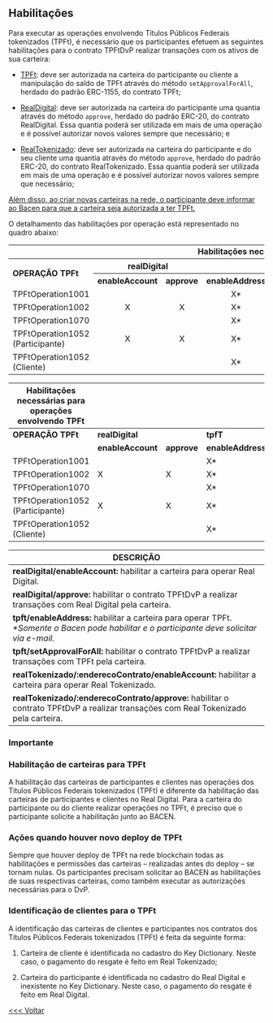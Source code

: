 ## Habilitações

Para executar as operações envolvendo Títulos Públicos Federais tokenizados (TPFt), é necessário que os participantes efetuem as seguintes habilitações para o contrato TPFtDvP realizar transações com os ativos de sua carteira:

- <span style="text-decoration: underline;">TPFt</span>: deve ser autorizada na carteira do participante ou cliente a manipulação do saldo de TPFt através do método `setApprovalForAll`, herdado do padrão ERC-1155, do contrato TPFt;

- <span style="text-decoration: underline;">RealDigital</span>: deve ser autorizada na carteira do participante uma quantia através do método `approve`, herdado do padrão ERC-20, do contrato RealDigital. Essa quantia poderá ser utilizada em mais de uma operação e é possível autorizar novos valores sempre que necessário; e

- <span style="text-decoration: underline;">RealTokenizado</span>: deve ser autorizada na carteira do participante e do seu cliente uma quantia através do método `approve`, herdado do padrão ERC-20, do contrato RealTokenizado. Essa quantia poderá ser utilizada em mais de uma operação e é possível autorizar novos valores sempre que necessário;

<span style="text-decoration: underline;">Além disso, ao criar novas carteiras na rede, o participante deve informar ao Bacen para que a carteira seja autorizada a ter TPFt.</span> 

O detalhamento das habilitações por operação está representado no quadro abaixo:

<table>
  <tr style="font-weight:bold;">
    <td colspan="7" style="text-align:center;">Habilitações necessárias para operações envolvendo TPFt</td>
  </tr>
  <tr>
    <th rowspan="2" style="text-align:left;">OPERAÇÃO TPFt</th>
    <th colspan="2" style="text-align:center;">realDigital</th>
    <th colspan="2" style="text-align:center;">tpfT</th>
    <th colspan="2" style="text-align:center;">realTokenizado</th>
  </tr>
  <tr>
    <th style="text-align:center;">enableAccount</th>
    <th style="text-align:center;">approve</th>
    <th style="text-align:center;">enableAddress</th>
    <th style="text-align:center;">setApprovalForAll</th>
    <th style="text-align:center;">/:enderecoContrato/enableAccount</th>
    <th style="text-align:center;">/:enderecoContrato/approve</th>
  </tr>
  <tr>
    <td>TPFtOperation1001</td>
    <td></td>
    <td></td>
    <td style="text-align:center;">X*</td>
    <td></td>
    <td></td>
    <td></td>
  </tr>
  <tr>
    <td>TPFtOperation1002</td>
    <td style="text-align:center;">X</td>
    <td style="text-align:center;">X</td>
    <td style="text-align:center;">X*</td>
    <td style="text-align:center;">X</td>
    <td></td>
    <td></td>
  </tr>
  <tr>
    <td>TPFtOperation1070</td>
    <td></td>
    <td></td>
    <td style="text-align:center;">X*</td>
    <td style="text-align:center;">X</td>
    <td></td>
    <td></td>
  </tr>
  <tr>
    <td>TPFtOperation1052 (Participante)</td>
    <td style="text-align:center;">X</td>
    <td style="text-align:center;">X</td>
    <td style="text-align:center;">X*</td>
    <td style="text-align:center;">X</td>
    <td style="text-align:center;">X</td>
    <td style="text-align:center;">X</td>
  </tr>
  <tr>
    <td>TPFtOperation1052 (Cliente)</td>
    <td></td>
    <td></td>
    <td style="text-align:center;">X*</td>
    <td style="text-align:center;">X</td>
    <td style="text-align:center;">X</td>
    <td style="text-align:center;">X</td>
  </tr>
</table>

| Habilitações necessárias para operações envolvendo TPFt |            |            |            |            |            |            |
|--------------------------------------------------------|------------|------------|------------|------------|------------|------------|
|                     **OPERAÇÃO TPFt**                   | **realDigital** |       | **tpfT**   |       | **realTokenizado** |       |
|                                                        | **enableAccount** | **approve** | **enableAddress** | **setApprovalForAll** | **/:enderecoContrato/enableAccount** | **/:enderecoContrato/approve** |
| TPFtOperation1001                                      |            |            |      X*    |            |            |            |
| TPFtOperation1002                                      |       X    |       X    |      X*    |       X    |            |            |
| TPFtOperation1070                                      |            |            |      X*    |       X    |            |            |
| TPFtOperation1052 (Participante)                       |       X    |       X    |      X*    |       X    |       X    |       X    |
| TPFtOperation1052 (Cliente)                            |            |            |      X*    |       X    |       X    |       X    |



| **DESCRIÇÃO**                                  |
|----------------------------------------------|
| **realDigital/enableAccount:** habilitar a carteira para operar Real Digital. |
| **realDigital/approve:** habilitar o contrato TPFtDvP a realizar transações com Real Digital pela carteira.                                         |
| **tpft/enableAddress:** habilitar a carteira para operar TPFt. _*Somente o Bacen pode habilitar e o participante deve solicitar via e-mail._                                        |
| **tpft/setApprovalForAll:** habilitar o contrato TPFtDvP a realizar transações com TPFt pela carteira.                                         |
| **realTokenizado/:enderecoContrato/enableAccount:** habilitar a carteira para operar Real Tokenizado.                                        |
| **realTokenizado/:enderecoContrato/approve:** habilitar o contrato TPFtDvP a realizar transações com Real Tokenizado pela carteira.                                        |


### **Importante**

### **Habilitação de carteiras para TPFt**

A habilitação das carteiras de participantes e clientes nas operações dos Títulos Públicos Federais tokenizados (TPFt) é diferente da habilitação das carteiras de participantes e clientes no Real Digital. Para a carteira do participante ou do cliente realizar operações no TPFt, é preciso que o participante solicite a habilitação junto ao BACEN.

### **Ações quando houver novo deploy de TPFt**

Sempre que houver deploy de TPFt na rede blockchain todas as habilitações e permissões das carteiras – realizadas antes do deploy – se tornam nulas. Os participantes precisam solicitar ao BACEN as habilitações de suas respectivas carteiras, como também executar as autorizações necessárias para o DvP.

### **Identificação de clientes para o TPFt**

A identificação das carteiras de clientes e participantes nos contratos dos Títulos Públicos Federais tokenizados (TPFt) é feita da seguinte forma: 

1. Carteira de cliente é identificada no cadastro do Key Dictionary. Neste caso, o pagamento do resgate é feito em Real Tokenizado;

2. Carteira do participante é identificada no cadastro do Real Digital e inexistente no Key Dictionary. Neste caso, o pagamento do resgate é feito em Real Digital.

[<<< Voltar](smartcontracts.md)
